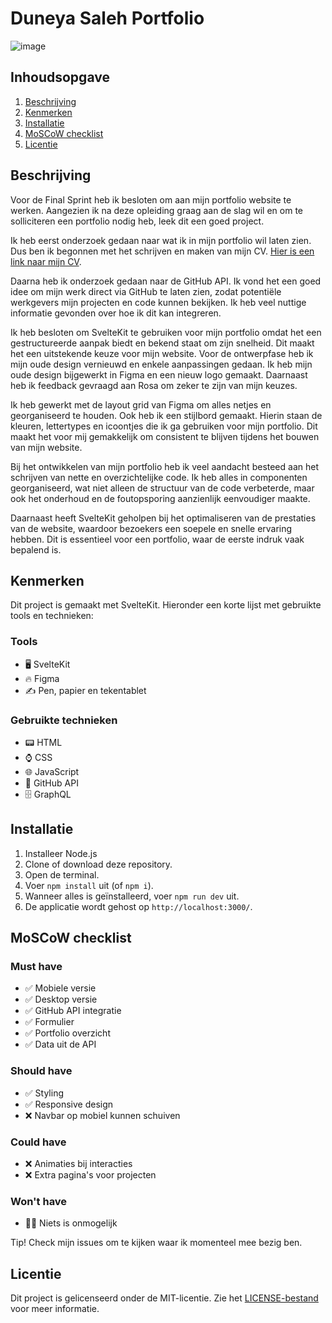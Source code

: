 # Duneya Saleh Portfolio

![image](https://github.com/Duneyasaleh/Duneya-portfolio/assets/54691201/b9c58bcb-67e6-4d48-bdf8-1e72f2811b03)


## Inhoudsopgave
1. [Beschrijving](#beschrijving)
2. [Kenmerken](#kenmerken)
3. [Installatie](#installatie)
4. [MoSCoW checklist](#moscow-checklist)
5. [Licentie](#licentie)

## Beschrijving
Voor de Final Sprint heb ik besloten om aan mijn portfolio website te werken. Aangezien ik na deze opleiding graag aan de slag wil en om te solliciteren een portfolio nodig heb, leek dit een goed project.

Ik heb eerst onderzoek gedaan naar wat ik in mijn portfolio wil laten zien. Dus ben ik begonnen met het schrijven en maken van mijn CV. [Hier is een link naar mijn CV](#).

Daarna heb ik onderzoek gedaan naar de GitHub API. Ik vond het een goed idee om mijn werk direct via GitHub te laten zien, zodat potentiële werkgevers mijn projecten en code kunnen bekijken. Ik heb veel nuttige informatie gevonden over hoe ik dit kan integreren.

Ik heb besloten om SvelteKit te gebruiken voor mijn portfolio omdat het een gestructureerde aanpak biedt en bekend staat om zijn snelheid. Dit maakt het een uitstekende keuze voor mijn website. Voor de ontwerpfase heb ik mijn oude design vernieuwd en enkele aanpassingen gedaan. Ik heb mijn oude design bijgewerkt in Figma en een nieuw logo gemaakt. Daarnaast heb ik feedback gevraagd aan Rosa om zeker te zijn van mijn keuzes.

Ik heb gewerkt met de layout grid van Figma om alles netjes en georganiseerd te houden. Ook heb ik een stijlbord gemaakt. Hierin staan de kleuren, lettertypes en icoontjes die ik ga gebruiken voor mijn portfolio. Dit maakt het voor mij gemakkelijk om consistent te blijven tijdens het bouwen van mijn website.

Bij het ontwikkelen van mijn portfolio heb ik veel aandacht besteed aan het schrijven van nette en overzichtelijke code. Ik heb alles in componenten georganiseerd, wat niet alleen de structuur van de code verbeterde, maar ook het onderhoud en de foutopsporing aanzienlijk eenvoudiger maakte.

Daarnaast heeft SvelteKit geholpen bij het optimaliseren van de prestaties van de website, waardoor bezoekers een soepele en snelle ervaring hebben. Dit is essentieel voor een portfolio, waar de eerste indruk vaak bepalend is.

## Kenmerken
Dit project is gemaakt met SvelteKit. Hieronder een korte lijst met gebruikte tools en technieken:

### Tools
- 🖥️ SvelteKit
- 🔥 Figma
- ✍ Pen, papier en tekentablet

### Gebruikte technieken
- 📟 HTML
- ⌚ CSS
- 🌐 JavaScript
- 💾 GitHub API
- 🗄️ GraphQL

## Installatie
1. Installeer Node.js
2. Clone of download deze repository.
3. Open de terminal.
4. Voer `npm install` uit (of `npm i`).
5. Wanneer alles is geïnstalleerd, voer `npm run dev` uit.
6. De applicatie wordt gehost op `http://localhost:3000/`.

## MoSCoW checklist
### Must have
- ✅ Mobiele versie
- ✅ Desktop versie
- ✅ GitHub API integratie
- ✅ Formulier
- ✅ Portfolio overzicht
- ✅ Data uit de API

### Should have
- ✅ Styling
- ✅ Responsive design
- ❌ Navbar op mobiel kunnen schuiven

### Could have
- ❌ Animaties bij interacties
- ❌ Extra pagina's voor projecten

### Won't have
- 🦸‍♀️ Niets is onmogelijk

Tip! Check mijn issues om te kijken waar ik momenteel mee bezig ben.

## Licentie
Dit project is gelicenseerd onder de MIT-licentie. Zie het [LICENSE-bestand](LICENSE) voor meer informatie.
